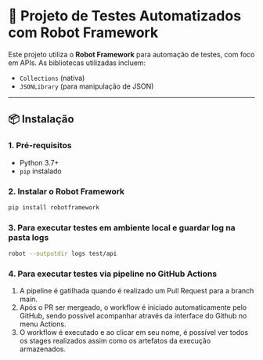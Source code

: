 # 🧪 Projeto de Testes Automatizados com Robot Framework

Este projeto utiliza o **Robot Framework** para automação de testes, com foco em APIs. As bibliotecas utilizadas incluem:

- `Collections` (nativa)
- `JSONLibrary` (para manipulação de JSON)

---

## 📦 Instalação

### 1. Pré-requisitos

- Python 3.7+
- `pip` instalado

### 2. Instalar o Robot Framework
```bash
pip install robotframework
```

### 3. Para executar testes em ambiente local e guardar log na pasta logs

```bash
robot --outputdir logs test/api 
```
### 4. Para executar testes via pipeline no GitHub Actions 
1. A pipeline é gatilhada quando é realizado um Pull Request para a branch main.
2. Após o PR ser mergeado, o workflow é iniciado automaticamente pelo GitHub, sendo possível acompanhar através da interface do Github no menu Actions. 
3. O workflow é executado e ao clicar em seu nome, é possível ver todos os stages realizados assim como os artefatos da execução armazenados.
